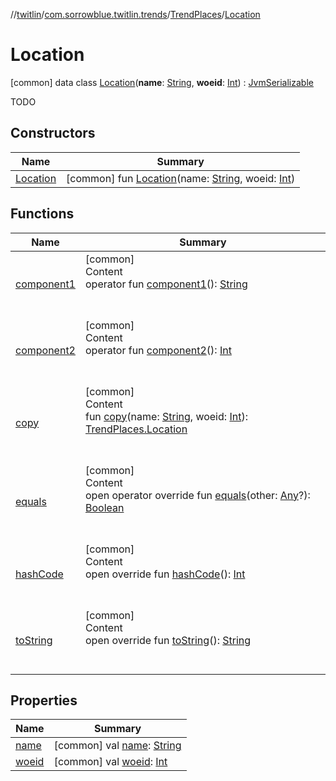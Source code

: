 //[twitlin](../../../index.md)/[com.sorrowblue.twitlin.trends](../../index.md)/[TrendPlaces](../index.md)/[Location](index.md)



# Location  
 [common] data class [Location](index.md)(**name**: [String](https://kotlinlang.org/api/latest/jvm/stdlib/kotlin/-string/index.html), **woeid**: [Int](https://kotlinlang.org/api/latest/jvm/stdlib/kotlin/-int/index.html)) : [JvmSerializable](../../../com.sorrowblue.twitlin.annotation/-jvm-serializable/index.md)

TODO

   


## Constructors  
  
|  Name|  Summary| 
|---|---|
| <a name="com.sorrowblue.twitlin.trends/TrendPlaces.Location/Location/#kotlin.String#kotlin.Int/PointingToDeclaration/"></a>[Location](-location.md)| <a name="com.sorrowblue.twitlin.trends/TrendPlaces.Location/Location/#kotlin.String#kotlin.Int/PointingToDeclaration/"></a> [common] fun [Location](-location.md)(name: [String](https://kotlinlang.org/api/latest/jvm/stdlib/kotlin/-string/index.html), woeid: [Int](https://kotlinlang.org/api/latest/jvm/stdlib/kotlin/-int/index.html))   <br>


## Functions  
  
|  Name|  Summary| 
|---|---|
| <a name="com.sorrowblue.twitlin.trends/TrendPlaces.Location/component1/#/PointingToDeclaration/"></a>[component1](component1.md)| <a name="com.sorrowblue.twitlin.trends/TrendPlaces.Location/component1/#/PointingToDeclaration/"></a>[common]  <br>Content  <br>operator fun [component1](component1.md)(): [String](https://kotlinlang.org/api/latest/jvm/stdlib/kotlin/-string/index.html)  <br><br><br>
| <a name="com.sorrowblue.twitlin.trends/TrendPlaces.Location/component2/#/PointingToDeclaration/"></a>[component2](component2.md)| <a name="com.sorrowblue.twitlin.trends/TrendPlaces.Location/component2/#/PointingToDeclaration/"></a>[common]  <br>Content  <br>operator fun [component2](component2.md)(): [Int](https://kotlinlang.org/api/latest/jvm/stdlib/kotlin/-int/index.html)  <br><br><br>
| <a name="com.sorrowblue.twitlin.trends/TrendPlaces.Location/copy/#kotlin.String#kotlin.Int/PointingToDeclaration/"></a>[copy](copy.md)| <a name="com.sorrowblue.twitlin.trends/TrendPlaces.Location/copy/#kotlin.String#kotlin.Int/PointingToDeclaration/"></a>[common]  <br>Content  <br>fun [copy](copy.md)(name: [String](https://kotlinlang.org/api/latest/jvm/stdlib/kotlin/-string/index.html), woeid: [Int](https://kotlinlang.org/api/latest/jvm/stdlib/kotlin/-int/index.html)): [TrendPlaces.Location](index.md)  <br><br><br>
| <a name="kotlin/Any/equals/#kotlin.Any?/PointingToDeclaration/"></a>[equals](../../../com.sorrowblue.twitlin.v2.users/-users-api/-expansion/-companion/index.md#%5Bkotlin%2FAny%2Fequals%2F%23kotlin.Any%3F%2FPointingToDeclaration%2F%5D%2FFunctions%2F1930806739)| <a name="kotlin/Any/equals/#kotlin.Any?/PointingToDeclaration/"></a>[common]  <br>Content  <br>open operator override fun [equals](../../../com.sorrowblue.twitlin.v2.users/-users-api/-expansion/-companion/index.md#%5Bkotlin%2FAny%2Fequals%2F%23kotlin.Any%3F%2FPointingToDeclaration%2F%5D%2FFunctions%2F1930806739)(other: [Any](https://kotlinlang.org/api/latest/jvm/stdlib/kotlin/-any/index.html)?): [Boolean](https://kotlinlang.org/api/latest/jvm/stdlib/kotlin/-boolean/index.html)  <br><br><br>
| <a name="kotlin/Any/hashCode/#/PointingToDeclaration/"></a>[hashCode](../../../com.sorrowblue.twitlin.v2.users/-users-api/-expansion/-companion/index.md#%5Bkotlin%2FAny%2FhashCode%2F%23%2FPointingToDeclaration%2F%5D%2FFunctions%2F1930806739)| <a name="kotlin/Any/hashCode/#/PointingToDeclaration/"></a>[common]  <br>Content  <br>open override fun [hashCode](../../../com.sorrowblue.twitlin.v2.users/-users-api/-expansion/-companion/index.md#%5Bkotlin%2FAny%2FhashCode%2F%23%2FPointingToDeclaration%2F%5D%2FFunctions%2F1930806739)(): [Int](https://kotlinlang.org/api/latest/jvm/stdlib/kotlin/-int/index.html)  <br><br><br>
| <a name="kotlin/Any/toString/#/PointingToDeclaration/"></a>[toString](../../../com.sorrowblue.twitlin.v2.users/-users-api/-expansion/-companion/index.md#%5Bkotlin%2FAny%2FtoString%2F%23%2FPointingToDeclaration%2F%5D%2FFunctions%2F1930806739)| <a name="kotlin/Any/toString/#/PointingToDeclaration/"></a>[common]  <br>Content  <br>open override fun [toString](../../../com.sorrowblue.twitlin.v2.users/-users-api/-expansion/-companion/index.md#%5Bkotlin%2FAny%2FtoString%2F%23%2FPointingToDeclaration%2F%5D%2FFunctions%2F1930806739)(): [String](https://kotlinlang.org/api/latest/jvm/stdlib/kotlin/-string/index.html)  <br><br><br>


## Properties  
  
|  Name|  Summary| 
|---|---|
| <a name="com.sorrowblue.twitlin.trends/TrendPlaces.Location/name/#/PointingToDeclaration/"></a>[name](name.md)| <a name="com.sorrowblue.twitlin.trends/TrendPlaces.Location/name/#/PointingToDeclaration/"></a> [common] val [name](name.md): [String](https://kotlinlang.org/api/latest/jvm/stdlib/kotlin/-string/index.html)   <br>
| <a name="com.sorrowblue.twitlin.trends/TrendPlaces.Location/woeid/#/PointingToDeclaration/"></a>[woeid](woeid.md)| <a name="com.sorrowblue.twitlin.trends/TrendPlaces.Location/woeid/#/PointingToDeclaration/"></a> [common] val [woeid](woeid.md): [Int](https://kotlinlang.org/api/latest/jvm/stdlib/kotlin/-int/index.html)   <br>

